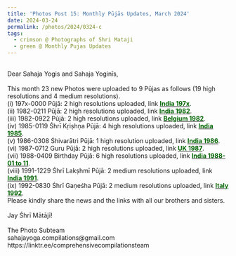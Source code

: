 ```yaml
---
title: 'Photos Post 15: Monthly Pūjās Updates, March 2024'
date: 2024-03-24
permalink: /photos/2024/0324-c
tags:
  - crimson @ Photographs of Shri Mataji
  - green @ Monthly Pujas Updates
---
```


<p>
<br>
Dear Sahaja Yogis and Sahaja Yoginīs,<br>
<br>
This month 23 new Photos were uploaded to 9 Pūjas as follows (19 high resolutions and 4 medium resolutions).<br>
(i) 197x-0000 Pūjā: 2 high resolutions uploaded, link <a href="https://eternalmoments.smugmug.com/Countries/India/197x"> <font color="DarkGreen"><b>India 197x</b></font></a>.<br>
(ii) 1982-0211 Pūjā: 2 high resolutions uploaded, link <a href="https://eternalmoments.smugmug.com/Countries/India/1982"> <font color="DarkGreen"><b>India 1982</b></font></a>.<br>
(iii) 1982-0922 Pūjā: 2 high resolutions uploaded, link <a href="https://eternalmoments.smugmug.com/Countries/Belgium/1982"> <font color="DarkGreen"><b>Belgium 1982</b></font></a>.<br>
(iv) 1985-0119 Śhrī Kṛiṣhṇa Pūjā: 4 high resolutions uploaded, link <a href="https://eternalmoments.smugmug.com/Countries/India/1985"> <font color="DarkGreen"><b>India 1985</b></font></a>.<br>
(v) 1986-0308 Śhivarātri Pūjā: 1 high resolution uploaded, link <a href="https://eternalmoments.smugmug.com/Countries/India/1986"> <font color="DarkGreen"><b>India 1986</b></font></a>.<br>
(vi) 1987-0712 Guru Pūjā: 2 high resolutions uploaded, link <a href="https://eternalmoments.smugmug.com/Countries/UK/1987"> <font color="DarkGreen"><b>UK 1987</b></font></a>.<br>
(vii) 1988-0409 Birthday Pūjā: 6 high resolutions uploaded, link <a href="https://eternalmoments.smugmug.com/Countries/India/1988-01-to-11"> <font color="DarkGreen"><b>India 1988-01 to 11</b></font></a>.<br>
(viii) 1991-1229 Śhrī Lakṣhmī Pūjā: 2 medium resolutions uploaded, link <a href="https://eternalmoments.smugmug.com/Countries/India/1991"> <font color="DarkGreen"><b>India 1991</b></font></a>.<br>
(ix) 1992-0830 Śhrī Gaṇeśha Pūjā: 2 medium resolutions uploaded, link <a href="https://eternalmoments.smugmug.com/Countries/Italy/1992"> <font color="DarkGreen"><b>Italy 1992</b></font></a>.<br>
Please kindly share the news and the links with all our brothers and sisters.<br>
<br>
Jay Śhrī Mātājī!<br>
<br>
The Photo Subteam<br>
sahajayoga.compilations@gmail.com<br>
https://linktr.ee/comprehensivecompilationsteam<br>
</p>